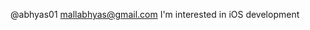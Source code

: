 @abhyas01
mallabhyas@gmail.com
I'm interested in iOS development
<!---
abhyas01/abhyas01 is a ✨ special ✨ repository because its `README.md` (this file) appears on your GitHub profile.
You can click the Preview link to take a look at your changes.
--->
